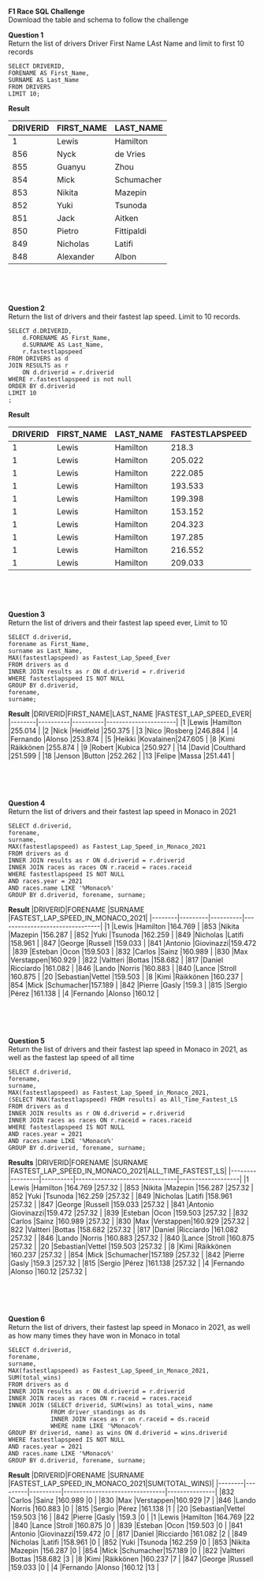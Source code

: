 **F1 Race SQL Challenge**  
Download the table and schema to follow the challenge

**Question 1**  
Return the list of drivers Driver First Name LAst Name and limit to first 10 records

	SELECT DRIVERID,
	FORENAME AS First_Name,
	SURNAME AS Last_Name
	FROM DRIVERS
	LIMIT 10;
  
  **Result**
  
|DRIVERID|FIRST_NAME|LAST_NAME |
|--------|----------|----------|
|1       |Lewis     |Hamilton  |
|856     |Nyck      |de Vries  |
|855     |Guanyu    |Zhou      |
|854     |Mick      |Schumacher|
|853     |Nikita    |Mazepin   |
|852     |Yuki      |Tsunoda   |
|851     |Jack      |Aitken    |
|850     |Pietro    |Fittipaldi|
|849     |Nicholas  |Latifi    |
|848     |Alexander |Albon     |

<br>
<br>
<br>
    
**Question 2**  
Return the list of drivers and their fastest lap speed. Limit to 10 records.

	SELECT d.DRIVERID,
	    d.FORENAME AS First_Name,
	    d.SURNAME AS Last_Name,
	    r.fastestlapspeed
	FROM DRIVERS as d
	JOIN RESULTS as r
	    ON d.driverid = r.driverid
	WHERE r.fastestlapspeed is not null 
	ORDER BY d.driverid
	LIMIT 10
	;

 **Result**

|DRIVERID|FIRST_NAME|LAST_NAME |FASTESTLAPSPEED|
|--------|----------|----------|---------------|
|1       |Lewis     |Hamilton  |218.3          |
|1       |Lewis     |Hamilton  |205.022        |
|1       |Lewis     |Hamilton  |222.085        |
|1       |Lewis     |Hamilton  |193.533        |
|1       |Lewis     |Hamilton  |199.398        |
|1       |Lewis     |Hamilton  |153.152        |
|1       |Lewis     |Hamilton  |204.323        |
|1       |Lewis     |Hamilton  |197.285        |
|1       |Lewis     |Hamilton  |216.552        |
|1       |Lewis     |Hamilton  |209.033        |

<br>
<br>
<br>

**Question 3**  
Return the list of drivers and their fastest lap speed ever, Limit to 10

	SELECT d.driverid,
	forename as First_Name,
	surname as Last_Name,
	MAX(fastestlapspeed) as Fastest_Lap_Speed_Ever 
	FROM drivers as d
	INNER JOIN results as r ON d.driverid = r.driverid
	WHERE fastestlapspeed IS NOT NULL
	GROUP BY d.driverid,
	forename,
	surname;

**Result**
|DRIVERID|FIRST_NAME|LAST_NAME |FASTEST_LAP_SPEED_EVER|
|--------|----------|----------|----------------------|
|1       |Lewis     |Hamilton  |255.014               |
|2       |Nick      |Heidfeld  |250.375               |
|3       |Nico      |Rosberg   |246.884               |
|4       |Fernando  |Alonso    |253.874               |
|5       |Heikki    |Kovalainen|247.605               |
|8       |Kimi      |Räikkönen |255.874               |
|9       |Robert    |Kubica    |250.927               |
|14      |David     |Coulthard |251.599               |
|18      |Jenson    |Button    |252.262               |
|13      |Felipe    |Massa     |251.441               |

<br>
<br>
<br>

**Question 4**  
Return the list of drivers and their fastest lap speed in Monaco in 2021

	SELECT d.driverid, 
	forename, 
	surname, 
	MAX(fastestlapspeed) as Fastest_Lap_Speed_in_Monaco_2021 
	FROM drivers as d
	INNER JOIN results as r ON d.driverid = r.driverid
	INNER JOIN races as races ON r.raceid = races.raceid
	WHERE fastestlapspeed IS NOT NULL
	AND races.year = 2021
	AND races.name LIKE '%Monaco%'
	GROUP BY d.driverid, forename, surname;

 **Result**
 |DRIVERID|FORENAME |SURNAME   |FASTEST_LAP_SPEED_IN_MONACO_2021|
|--------|---------|----------|--------------------------------|
|1       |Lewis    |Hamilton  |164.769                         |
|853     |Nikita   |Mazepin   |156.287                         |
|852     |Yuki     |Tsunoda   |162.259                         |
|849     |Nicholas |Latifi    |158.961                         |
|847     |George   |Russell   |159.033                         |
|841     |Antonio  |Giovinazzi|159.472                         |
|839     |Esteban  |Ocon      |159.503                         |
|832     |Carlos   |Sainz     |160.989                         |
|830     |Max      |Verstappen|160.929                         |
|822     |Valtteri |Bottas    |158.682                         |
|817     |Daniel   |Ricciardo |161.082                         |
|846     |Lando    |Norris    |160.883                         |
|840     |Lance    |Stroll    |160.875                         |
|20      |Sebastian|Vettel    |159.503                         |
|8       |Kimi     |Räikkönen |160.237                         |
|854     |Mick     |Schumacher|157.189                         |
|842     |Pierre   |Gasly     |159.3                           |
|815     |Sergio   |Pérez     |161.138                         |
|4       |Fernando |Alonso    |160.12                          |

<br>
<br>
<br>

**Question 5**  
Return the list of drivers and their fastest lap speed in Monaco in 2021, as well as the fastest lap speed of all time

	SELECT d.driverid, 
	forename, 
	surname, 
	MAX(fastestlapspeed) as Fastest_Lap_Speed_in_Monaco_2021,
	(SELECT MAX(fastestlapspeed) FROM results) as All_Time_Fastest_LS
	FROM drivers as d
	INNER JOIN results as r ON d.driverid = r.driverid
	INNER JOIN races as races ON r.raceid = races.raceid
	WHERE fastestlapspeed IS NOT NULL
	AND races.year = 2021
	AND races.name LIKE '%Monaco%'
	GROUP BY d.driverid, forename, surname;

 **Results**
 |DRIVERID|FORENAME |SURNAME   |FASTEST_LAP_SPEED_IN_MONACO_2021|ALL_TIME_FASTEST_LS|
|--------|---------|----------|--------------------------------|-------------------|
|1       |Lewis    |Hamilton  |164.769                         |257.32             |
|853     |Nikita   |Mazepin   |156.287                         |257.32             |
|852     |Yuki     |Tsunoda   |162.259                         |257.32             |
|849     |Nicholas |Latifi    |158.961                         |257.32             |
|847     |George   |Russell   |159.033                         |257.32             |
|841     |Antonio  |Giovinazzi|159.472                         |257.32             |
|839     |Esteban  |Ocon      |159.503                         |257.32             |
|832     |Carlos   |Sainz     |160.989                         |257.32             |
|830     |Max      |Verstappen|160.929                         |257.32             |
|822     |Valtteri |Bottas    |158.682                         |257.32             |
|817     |Daniel   |Ricciardo |161.082                         |257.32             |
|846     |Lando    |Norris    |160.883                         |257.32             |
|840     |Lance    |Stroll    |160.875                         |257.32             |
|20      |Sebastian|Vettel    |159.503                         |257.32             |
|8       |Kimi     |Räikkönen |160.237                         |257.32             |
|854     |Mick     |Schumacher|157.189                         |257.32             |
|842     |Pierre   |Gasly     |159.3                           |257.32             |
|815     |Sergio   |Pérez     |161.138                         |257.32             |
|4       |Fernando |Alonso    |160.12                          |257.32             |

<br>
<br>
<br>

**Question 6**  
Return the list of drivers, their fastest lap speed in Monaco in 2021, as well as how many times they have won in Monaco in total

	SELECT d.driverid, 
	forename, 
	surname, 
	MAX(fastestlapspeed) as Fastest_Lap_Speed_in_Monaco_2021,
	SUM(total_wins)
	FROM drivers as d
	INNER JOIN results as r ON d.driverid = r.driverid
	INNER JOIN races as races ON r.raceid = races.raceid
	INNER JOIN (SELECT driverid, SUM(wins) as total_wins, name
				FROM driver_standings as ds
				INNER JOIN races as r on r.raceid = ds.raceid
				WHERE name LIKE '%Monaco%'
	GROUP BY driverid, name) as wins ON d.driverid = wins.driverid
	WHERE fastestlapspeed IS NOT NULL
	AND races.year = 2021
	AND races.name LIKE '%Monaco%'
	GROUP BY d.driverid, forename, surname;

 **Result**
 |DRIVERID|FORENAME |SURNAME   |FASTEST_LAP_SPEED_IN_MONACO_2021|SUM(TOTAL_WINS)|
|--------|---------|----------|--------------------------------|---------------|
|832     |Carlos   |Sainz     |160.989                         |0              |
|830     |Max      |Verstappen|160.929                         |7              |
|846     |Lando    |Norris    |160.883                         |0              |
|815     |Sergio   |Pérez     |161.138                         |1              |
|20      |Sebastian|Vettel    |159.503                         |16             |
|842     |Pierre   |Gasly     |159.3                           |0              |
|1       |Lewis    |Hamilton  |164.769                         |22             |
|840     |Lance    |Stroll    |160.875                         |0              |
|839     |Esteban  |Ocon      |159.503                         |0              |
|841     |Antonio  |Giovinazzi|159.472                         |0              |
|817     |Daniel   |Ricciardo |161.082                         |2              |
|849     |Nicholas |Latifi    |158.961                         |0              |
|852     |Yuki     |Tsunoda   |162.259                         |0              |
|853     |Nikita   |Mazepin   |156.287                         |0              |
|854     |Mick     |Schumacher|157.189                         |0              |
|822     |Valtteri |Bottas    |158.682                         |3              |
|8       |Kimi     |Räikkönen |160.237                         |7              |
|847     |George   |Russell   |159.033                         |0              |
|4       |Fernando |Alonso    |160.12                          |13             |

<br>
<br>
<br>




	


